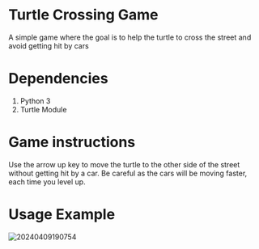 # Turtle Crossing Game
A simple game where the goal is to help the turtle to cross the street and avoid getting hit by cars

# Dependencies
1. Python 3
2. Turtle Module

# Game instructions
Use the arrow up key to move the turtle to the other side of the street without getting hit by a car. Be careful as the cars will be moving faster, each time you level up.

# Usage Example
![20240409190754](https://github.com/ali-kanbar/Turtle-Crossing-Game/assets/155682302/eddf0b7f-ecf1-4911-baaf-05e777257c54)
